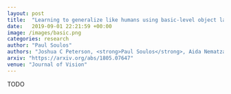 ```yaml
---
layout: post
title:  "Learning to generalize like humans using basic-level object labels"
date:   2019-09-01 22:21:59 +00:00
image: /images/basic.png
categories: research
author: "Paul Soulos"
authors: "Joshua C Peterson, <strong>Paul Soulos</strong>, Aida Nematzadeh, Thomas L Griffiths"
arxiv: "https://arxiv.org/abs/1805.07647"
venue: "Journal of Vision"
---
```


TODO





